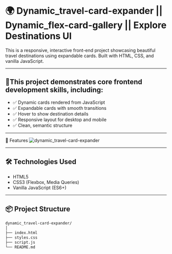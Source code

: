 # 🌍 Dynamic_travel-card-expander || Dynamic_flex-card-gallery || Explore Destinations UI

This is a responsive, interactive front-end project showcasing beautiful travel destinations using expandable cards. Built with HTML, CSS, and vanilla JavaScript.

---

## 🚀This project demonstrates core frontend development skills, including:

- ✅ Dynamic cards rendered from JavaScript
- ✅ Expandable cards with smooth transitions
- ✅ Hover to show destination details
- ✅ Responsive layout for desktop and mobile
- ✅ Clean, semantic structure

---
📸 Features
![dynamic_travel-card-expander](https://github.com/user-attachments/assets/f8f7efa9-d8ae-4d4b-8247-55721da19a70)


---

## 🛠️ Technologies Used

- HTML5
- CSS3 (Flexbox, Media Queries)
- Vanilla JavaScript (ES6+)

---

## 📦 Project Structure

```bash
dynamic_travel-card-expander/
│
├── index.html
├── styles.css
├── script.js
└── README.md

